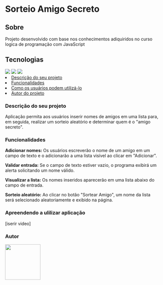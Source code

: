 <h1 text-align=center>Sorteio Amigo Secreto</h1>
<h2>Sobre</h2>
        <p>Projeto desenvolvido com base nos conhecimentos adiquiridos no curso logica de programação com JavaScript</p>
            <h2>Tecnologias</h2>
            <img src="https://img.shields.io/badge/HTML-DC0A00?style=for-the-badge&logo=html5&logoColor=white">
            <img src="https://img.shields.io/badge/CSS-3d4cff?&style=for-the-badge&logo=css3&logoColor=white">
            <img src="https://img.shields.io/badge/JavaScript-F7DF1E?style=for-the-badge&logo=javascript&logoColor=black">
            <li><a href="#descprojeto">Descrição do seu projeto</a></li>
            <li><a href="#funcionalidades">Funcionalidades</a></li>    
            <li><a href="#comousar">Como os usuários podem utilizá-lo</a></li>
            <li><a href="#autor">Autor do projeto</a></li>
            <h3 id="descprojeto">Descrição do seu projeto</h3>
            <p>Aplicação permita aos usuários inserir nomes de amigos em uma lista para, em seguida, realizar um sorteio aleatório e determinar quem é o "amigo secreto".</p>
            <h3 id="funcionalidades">Funcionalidades</h3>
            <p><strong>Adicionar nomes:</strong> Os usuários escreverão o nome de um amigo em um campo de texto e o adicionarão a uma lista visível ao clicar em "Adicionar".</p>
            <p><strong>Validar entrada:</strong> Se o campo de texto estiver vazio, o programa exibirá um alerta solicitando um nome válido.</p>
            <p><strong>Visualizar a lista:</strong> Os nomes inseridos aparecerão em uma lista abaixo do campo de entrada.</p>
            <p><strong>Sorteio aleatório:</strong> Ao clicar no botão "Sortear Amigo", um nome da lista será selecionado aleatoriamente e exibido na página.</p>
            <h3 id="comousar">Apreendendo a ulilizar aplicação</h3>
            [iserir video]
        <h3 id="#autor">Autor</h3>
        <img src="https://avatars.githubusercontent.com/u/45153140?v=4" width=115>


